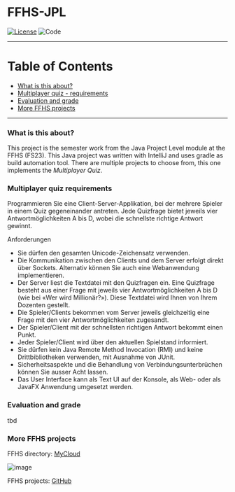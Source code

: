 # FFHS-JPL

[![License](https://img.shields.io/badge/License-GPL--v3.0-lightgrey)](https://github.com/rumpli/FFHS-JPL/blob/main/LICENSE)
![Code](https://img.shields.io/badge/Language-Java-blue)

-----

Table of Contents
=================
* [What is this about?](#what-is-this-about)
* [Multiplayer quiz - requirements](#multiplayer-quiz-requirements)
* [Evaluation and grade](#evaluation-and-grade)
* [More FFHS projects](#more-ffhs-projects)

-----

### What is this about?
This project is the semester work from the Java Project Level module at the FFHS (FS23). This Java project was written with IntelliJ and uses gradle as build automation tool.
There are multiple projects to choose from, this one implements the *Multiplayer Quiz*.

### Multiplayer quiz requirements
Programmieren Sie eine Client-Server-Applikation, bei der mehrere Spieler in einem Quiz gegeneinander antreten. Jede Quizfrage bietet jeweils vier Antwortmöglichkeiten A bis D, wobei die schnellste richtige Antwort gewinnt.

Anforderungen
- Sie dürfen den gesamten Unicode-Zeichensatz verwenden.
- Die Kommunikation zwischen den Clients und dem Server erfolgt direkt über Sockets. Alternativ können Sie auch eine Webanwendung implementieren.
- Der Server liest die Textdatei mit den Quizfragen ein. Eine Quizfrage besteht aus einer Frage mit jeweils vier Antwortmöglichkeiten A bis D (wie bei «Wer wird Millionär?»). Diese Textdatei wird Ihnen von Ihrem Dozenten gestellt.
- Die Spieler/Clients bekommen vom Server jeweils gleichzeitig eine Frage mit den vier Antwortmöglichkeiten zugesandt.
- Der Spieler/Client mit der schnellsten richtigen Antwort bekommt einen Punkt.
- Jeder Spieler/Client wird über den aktuellen Spielstand informiert.
- Sie dürfen kein Java Remote Method Invocation (RMI) und keine Drittbibliotheken verwenden, mit Ausnahme von JUnit.
- Sicherheitsaspekte und die Behandlung von Verbindungsunterbrüchen können Sie ausser Acht lassen.
- Das User Interface kann als Text UI auf der Konsole, als Web- oder als JavaFX Anwendung umgesetzt werden.

### Evaluation and grade
tbd

### More FFHS projects

FFHS directory: [MyCloud](https://www.mycloud.ch/s/S00735653476C6FF89DAE1C9D6F19C814A0FE9C6DC2)

![image](https://github.com/rumpli/FFHS-AnPy/assets/24840091/5c56fb5b-944a-40a3-b5c8-1972850dc7a2)

FFHS projects: [GitHub](https://github.com/rumpli?tab=repositories&q=FFHS&type=&language=&sort=)
